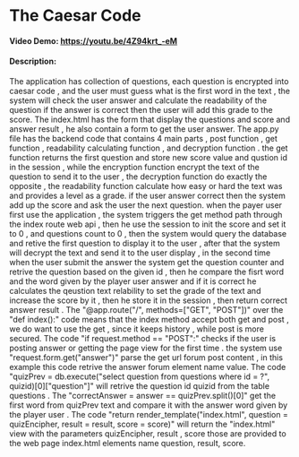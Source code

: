 # The Caesar Code
#### Video Demo:  https://youtu.be/4Z94krt_-eM
#### Description:
The application has collection of questions, each question is encrypted into caesar code , and the user must guess
what is the first word in the text , the system will check the user answer and calculate the readability of the
question if the answer is correct then the user will add this grade to the score.
The index.html has the form that display the questions and score and answer result , he also contain a form to get the user answer.
The app.py file has the backend code that contains 4 main parts , post function , get function , readability calculating function , and decryption function .
the get function returns the first question and store new score value and qustion id in the session , while the encryption function encrypt the text of the question to send it to the user , the decryption function do exactly the opposite , the readability function calculate how easy or hard the text was and provides a level as a grade.
if the user answer correct then the system add up the score and ask the user the next question.
when the payer user first use the application , the system triggers the get method path through the index route web api , then he use the session to init the score and set it to 0 , and questions count to 0 , then the system would query the database and retive the first question to display it to the user , after that the system will decrypt the text and send it to the user display , in the second time when the user submit the answer the system get the question counter and retrive the question based on the given id , then he compare the fisrt word and the word given by the player user answer and if it is correct he calculates the qeustion text relability to set the grade of the text and increase the score by it , then he store it in the session , then return correct answer result .
The "@app.route("/", methods=["GET", "POST"])" over the "def index():" code means that the index method accept both get and post , we do want to use the get , since it keeps history , while post is more secured.
The code "if request.method == "POST":" checks if the user is posting answer or getting the page view for the first time .
the system use "request.form.get("answer")" parse the get url forum post content , in this example this code retrive the answer forum element name value.
The code "quizPrev = db.execute("select question from questions where id = ?", quizid)[0]["question"]" will retrive the question id quizid from the table questions .
The "correctAnswer = answer == quizPrev.split()[0]" get the first word from quizPrev text and compare it with the answer word given by the player user .
The code "return render_template("index.html", question = quizEncipher, result = result, score = score)" will return the "index.html" view with the parameters quizEncipher, result , score those are provided to the web page index.html elements name question, result, score.